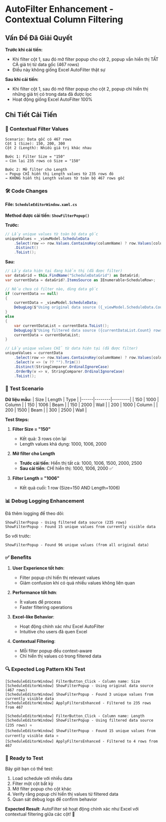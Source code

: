 # AutoFilter Enhancement - Contextual Column Filtering

## Vấn Đề Đã Giải Quyết

**Trước khi cải tiến:**
- Khi filter cột 1, sau đó mở filter popup cho cột 2, popup vẫn hiển thị TẤT CẢ giá trị từ data gốc (467 rows)
- Điều này không giống Excel AutoFilter thật sự

**Sau khi cải tiến:**
- Khi filter cột 1, sau đó mở filter popup cho cột 2, popup chỉ hiển thị những giá trị có trong data đã được lọc
- Hoạt động giống Excel AutoFilter 100%

## Chi Tiết Cải Tiến

### 🔄 **Contextual Filter Values**
```
Scenario: Data gốc có 467 rows
Cột 1 (Size): 150, 200, 300
Cột 2 (Length): Nhiều giá trị khác nhau

Bước 1: Filter Size = "150"
→ Còn lại 235 rows có Size = "150"

Bước 2: Mở filter cho Length
→ Popup CHỈ hiển thị Length values từ 235 rows đó
→ KHÔNG hiển thị Length values từ toàn bộ 467 rows gốc
```

### 🛠️ **Code Changes**

#### File: `ScheduleEditorWindow.xaml.cs`

**Method được cải tiến: `ShowFilterPopup()`**

**Trước:**
```csharp
// Lấy unique values từ toàn bộ data gốc
uniqueValues = _viewModel.ScheduleData
    .Select(row => row.Values.ContainsKey(columnName) ? row.Values[columnName] : "")
    .Distinct()
    .ToList();
```

**Sau:**
```csharp
// Lấy data hiện tại đang hiển thị (đã được filter)
var dataGrid = this.FindName("ScheduleDataGrid") as DataGrid;
var currentData = dataGrid?.ItemsSource as IEnumerable<ScheduleRow>;

// Nếu chưa có filter nào, dùng data gốc
if (currentData == null)
{
    currentData = _viewModel.ScheduleData;
    DebugLog($"Using original data source ({_viewModel.ScheduleData.Count} rows)");
}
else
{
    var currentDataList = currentData.ToList();
    DebugLog($"Using filtered data source ({currentDataList.Count} rows)");
    currentData = currentDataList;
}

// Lấy unique values CHỈ từ data hiện tại (đã được filter)
uniqueValues = currentData
    .Select(row => row.Values.ContainsKey(columnName) ? row.Values[columnName] : "")
    .Select(v => (v ?? "").Trim())
    .Distinct(StringComparer.OrdinalIgnoreCase)
    .OrderBy(v => v, StringComparer.OrdinalIgnoreCase)
    .ToList();
```

### 🎯 **Test Scenario**

**Dữ liệu mẫu:**
| Size | Length | Type    |
|------|--------|---------|
| 150  | 1000   | Column  |
| 150  | 1006   | Beam    |
| 150  | 2000   | Wall    |
| 200  | 1000   | Column  |
| 200  | 1500   | Beam    |
| 300  | 2500   | Wall    |

**Test Steps:**

1. **Filter Size = "150"**
   - Kết quả: 3 rows còn lại
   - Length values khả dụng: 1000, 1006, 2000

2. **Mở filter cho Length**
   - **Trước cải tiến**: Hiển thị tất cả: 1000, 1006, 1500, 2000, 2500
   - **Sau cải tiến**: CHỈ hiển thị: 1000, 1006, 2000 ✅

3. **Filter Length = "1006"**
   - Kết quả cuối: 1 row (Size=150 AND Length=1006)

### 📊 **Debug Logging Enhancement**

Đã thêm logging để theo dõi:
```
ShowFilterPopup - Using filtered data source (235 rows)
ShowFilterPopup - Found 15 unique values from currently visible data
```

So với trước:
```
ShowFilterPopup - Found 96 unique values (from all original data)
```

### ✅ **Benefits**

1. **User Experience tốt hơn**: 
   - Filter popup chỉ hiển thị relevant values
   - Giảm confusion khi có quá nhiều values không liên quan

2. **Performance tốt hơn**:
   - Ít values để process
   - Faster filtering operations

3. **Excel-like Behavior**:
   - Hoạt động chính xác như Excel AutoFilter
   - Intuitive cho users đã quen Excel

4. **Contextual Filtering**:
   - Mỗi filter popup đều context-aware
   - Chỉ hiển thị values có trong filtered data

### 🔍 **Expected Log Pattern Khi Test**

```
[ScheduleEditorWindow] FilterButton_Click - Column name: Size
[ScheduleEditorWindow] ShowFilterPopup - Using original data source (467 rows)
[ScheduleEditorWindow] ShowFilterPopup - Found 3 unique values from currently visible data
[ScheduleEditorWindow] ApplyFiltersEnhanced - Filtered to 235 rows from 467

[ScheduleEditorWindow] FilterButton_Click - Column name: Length  
[ScheduleEditorWindow] ShowFilterPopup - Using filtered data source (235 rows) ⭐
[ScheduleEditorWindow] ShowFilterPopup - Found 15 unique values from currently visible data ⭐
[ScheduleEditorWindow] ApplyFiltersEnhanced - Filtered to 4 rows from 467
```

### 🚀 **Ready to Test**

Bây giờ bạn có thể test:

1. Load schedule với nhiều data
2. Filter một cột bất kỳ  
3. Mở filter popup cho cột khác
4. Verify rằng popup chỉ hiển thị values từ filtered data
5. Quan sát debug logs để confirm behavior

**Expected Result**: AutoFilter sẽ hoạt động chính xác như Excel với contextual filtering giữa các cột! 🎉
